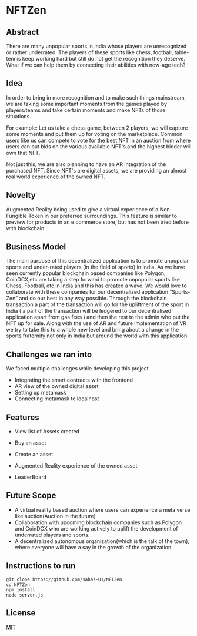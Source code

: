 # NFTZen 

## Abstract

There are many unpopular sports in India whose players are unrecognized or rather underrated. The players of these sports like chess, football, table-tennis keep working hard but still do not get the recognition they deserve.  What if we can help them by connecting their abilities with new-age tech? 

## Idea

In order to bring in more recognition and to make such things mainstream, we are  taking some important moments from the games played by players/teams and take certain moments and make NFTs of those situations.

For example: Let us take a chess game, between 2 players, we will capture some moments and put them up for voting on the marketplace. Common users like us can compete to vote for the best NFT in an auction from where users can put bids on the various available NFT's and the highest bidder will own that NFT.

Not just this, we are also planning to have an AR integration of the purchased NFT. Since NFT's are digital assets, we are providing an almost real world experience of the owned NFT.

## Novelty

Augmented Reality being used to give a virtual experience of a Non-Fungible Token in our preferred surroundings. This feature is similar to preview for products in an e commerce store, but has not been tried before with blockchain.

## Business Model

The main purpose of this decentralized application is to promote unpopular sports and under-rated players (in the field of sports) in India. As we have seen currently popular blockchain based companies like Polygon, CoinDCX,etc are taking a step forward to promote unpopular sports like Chess, Football, etc in India and this has created a wave. We would love to collaborate with these companies for our decentralized application “Sports-Zen” and do our best in any way possible. Through the blockchain transaction a part of the transaction will go for the upliftment of the sport in India ( a part of the transaction will be ledgered to our decentralised application apart from gas fees ) and then the rest to the admin who put the NFT up for sale. Along with the use of AR and future implementation of VR we try to take this to a whole new level and bring about a change in the sports fraternity not only in India but around the world with this application.

## Challenges we ran into
We faced multiple challenges while developing this project

- Integrating the smart contracts with the frontend
- AR view of the owned digital asset
- Setting up metamask
- Connecting metamask to localhost

## Features

- View list of Assets created

- Buy an asset

- Create an asset

- Augmented Reality experience of the owned asset

- LeaderBoard

## Future Scope

- A virtual reality based auction where users can experience a meta verse like auction(Auction in the future)
- Collaboration with upcoming blockchain companies such as Polygon and CoinDCX who are working actively to uplift the development of underrated players and sports. 
- A decentralized autonomous organization(which is the talk of the town), where everyone will have a say in the growth of the organization. 

## Instructions to run

```
git clone https://github.com/sahas-01/NFTZen
cd NFTZen
npm install
node server.js

```

## License
[MIT](https://choosealicense.com/licenses/mit/)
